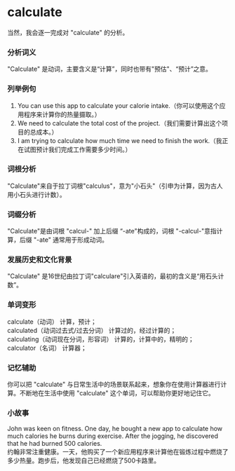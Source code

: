 # calculate

当然，我会逐一完成对 "calculate" 的分析。

  

### 分析词义

  

"Calculate" 是动词，主要含义是“计算”，同时也带有"预估"、“预计”之意。

  

### 列举例句

  

1.  You can use this app to calculate your calorie intake.（你可以使用这个应用程序来计算你的热量摄取。）
2.  We need to calculate the total cost of the project.（我们需要计算出这个项目的总成本。）
3.  I am trying to calculate how much time we need to finish the work.（我正在试图预计我们完成工作需要多少时间。）

  

### 词根分析

  

"Calculate"来自于拉丁词根"calculus"，意为"小石头"（引申为计算，因为古人用小石头进行计数）。

  

### 词缀分析

  

"Calculate"是由词根 "calcul-" 加上后缀 “-ate"构成的，词根 "-calcul-"意指计算，后缀 "-ate" 通常用于形成动词。

  

### 发展历史和文化背景

  

"Calculate" 是16世纪由拉丁词"calculare"引入英语的，最初的含义是“用石头计数”。

  

### 单词变形

  

calculate（动词） 计算，预计；  
calculated（动词过去式/过去分词） 计算过的，经过计算的；  
calculating（动词现在分词，形容词） 计算的，计算中的，精明的；  
calculator（名词） 计算器；

  

### 记忆辅助

  

你可以把 "calculate" 与日常生活中的场景联系起来，想象你在使用计算器进行计算。不断地在生活中使用 "calculate" 这个单词，可以帮助你更好地记住它。

  

### 小故事

  

John was keen on fitness. One day, he bought a new app to calculate how much calories he burns during exercise. After the jogging, he discovered that he had burned 500 calories.  
约翰非常注重健康。一天，他购买了一个新应用程序来计算他在锻炼过程中燃烧了多少热量。跑步后，他发现自己已经燃烧了500卡路里。
